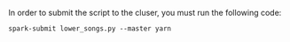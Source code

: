 In order to submit the script to the cluser, you must run the following code:

`spark-submit lower_songs.py --master yarn`